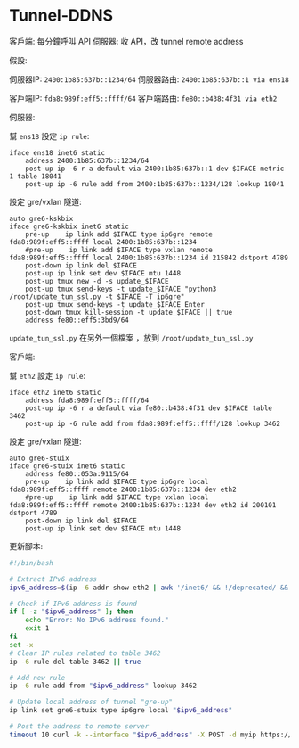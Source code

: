 # Tunnel-DDNS

客戶端: 每分鐘呼叫 API
伺服器: 收 API，改 tunnel remote address

假設:

伺服器IP: `2400:1b85:637b::1234/64`
伺服器路由: `2400:1b85:637b::1 via ens18`

客戶端IP: `fda8:989f:eff5::ffff/64`
客戶端路由: `fe80::b438:4f31 via eth2`

伺服器:

幫 `ens18` 設定 `ip rule`:
```ifupdown
iface ens18 inet6 static
    address 2400:1b85:637b::1234/64
    post-up ip -6 r a default via 2400:1b85:637b::1 dev $IFACE metric 1 table 18041
    post-up ip -6 rule add from 2400:1b85:637b::1234/128 lookup 18041
```

設定 gre/vxlan 隧道:

```ifupdown
auto gre6-kskbix
iface gre6-kskbix inet6 static
    pre-up    ip link add $IFACE type ip6gre remote fda8:989f:eff5::ffff local 2400:1b85:637b::1234
    #pre-up    ip link add $IFACE type vxlan remote fda8:989f:eff5::ffff local 2400:1b85:637b::1234 id 215842 dstport 4789
    post-down ip link del $IFACE
    post-up ip link set dev $IFACE mtu 1448
    post-up tmux new -d -s update_$IFACE
    post-up tmux send-keys -t update_$IFACE "python3 /root/update_tun_ssl.py -t $IFACE -T ip6gre"
    post-up tmux send-keys -t update_$IFACE Enter
    post-down tmux kill-session -t update_$IFACE || true
    address fe80::eff5:3bd9/64
```

`update_tun_ssl.py` 在另外一個檔案 ，放到 `/root/update_tun_ssl.py`

客戶端:

幫 `eth2` 設定 `ip rule`:
```ifupdown
iface eth2 inet6 static
    address fda8:989f:eff5::ffff/64
    post-up ip -6 r a default via fe80::b438:4f31 dev $IFACE table 3462
    post-up ip -6 rule add from fda8:989f:eff5::ffff/128 lookup 3462
```

設定 gre/vxlan 隧道:

```ifupdown
auto gre6-stuix
iface gre6-stuix inet6 static
    address fe80::053a:9115/64
    pre-up    ip link add $IFACE type ip6gre local fda8:989f:eff5::ffff remote 2400:1b85:637b::1234 dev eth2
    #pre-up    ip link add $IFACE type vxlan local fda8:989f:eff5::ffff remote 2400:1b85:637b::1234 dev eth2 id 200101 dstport 4789
    post-down ip link del $IFACE
    post-up ip link set dev $IFACE mtu 1448
```


更新腳本:
```bash
#!/bin/bash

# Extract IPv6 address
ipv6_address=$(ip -6 addr show eth2 | awk '/inet6/ && !/deprecated/ && !/fe80/ {print $2}' | cut -d'/' -f1)

# Check if IPv6 address is found
if [ -z "$ipv6_address" ]; then
    echo "Error: No IPv6 address found."
    exit 1
fi
set -x
# Clear IP rules related to table 3462
ip -6 rule del table 3462 || true

# Add new rule
ip -6 rule add from "$ipv6_address" lookup 3462

# Update local address of tunnel "gre-up"
ip link set gre6-stuix type ip6gre local "$ipv6_address"

# Post the address to remote server
timeout 10 curl -k --interface "$ipv6_address" -X POST -d myip https://admin:password@[2405:a640:1042::1]:16581/update_endpoint_ip
```